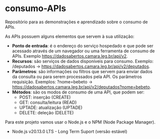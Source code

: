 # consumo-APIs
Repositório para as demonstrações e aprendizado sobre o consumo de APIs.

As APIs possuem alguns elementos que servem à sua utilização:

- **Ponto de entrada**: é o endereço do serviço hospedado e que pode ser acessado através de um navegador ou uma ferramenta de consumo de APIs. Exemplo <https://dadosabertos.camara.leg.br/api/v2>.
- **Recursos**: são serviços de dados disponíveis para consumo. Exemplo: /deputados -> <https://dadosabertos.camara.leg.br/api/v2/deputados>.
- **Parâmetros**: são informações ou filtros que servem para enviar dados da consulta ou para serem processados pela API. Os parâmetros requisição. Exemplos: ?nome=bebeto -> <https://dadosabertos.camara.leg.br/api/v2/deputados?nome=bebeto>.
- **Métodos**: são os modos de consumo de uma API, que podem ser:
    - POST: inserção (CREATE)          
    - GET: consulta/leitura (READ)      
    - UPTADE: atualização (UPTADE)        
    - DELETE: deleção (DELETE)   

 Para este projeto vamos usar o Node.js e o NPM (Node Package Manager).  
- Node.js v20.13.0 LTS - Long Term Suport (versão estável)  

